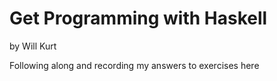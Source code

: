 # Get Programming with Haskell
by Will Kurt

Following along and recording my answers to exercises here
